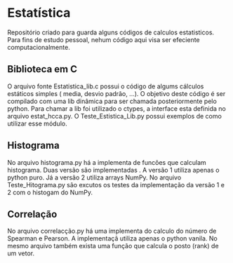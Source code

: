 # Estatística

Repositório criado para guarda alguns códigos de calculos estatisticos. Para fins de estudo pessoal, nehum código aqui visa ser
efeciente computacionalmente.

## Biblioteca em C

O arquivo fonte Estatistica_lib.c possui o código de algums cálculos estáticos simples ( media, desvio padrão, ...). O objetivo deste código é ser compilado com uma lib dinâmica para ser chamada posteriormente pelo python. Para chamar a lib foi utilizado o ctypes, a interface esta definida no arquivo estat_hcca.py.
O Teste_Estistica_Lib.py possui exemplos de como utilizar esse módulo.

## Histograma

No arquivo histograma.py há a implementa de funcões que calculam histograma. Duas versão são implementadas
. A versão 1 utiliza apenas o python puro. Já a versão 2 utiliza arrays NumPy. No arquivo Teste_Hitograma.py
são excutos os testes da implementação da versão 1 e 2 com o histogam do NumPy.

## Correlação

No arquivo correlacção.py há uma implementa do calculo do número de Spearman e Pearson. A implementaçã utiliza apenas o python vanila. No mesmo 
arquivo também exista uma função que calcula o posto (rank) de um vetor.
